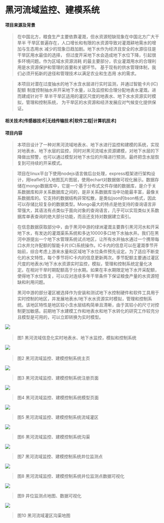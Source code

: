 # 黑河流域监控、建模系统
#### 项目来源及背景

>在中国北方，粮食生产主要依靠灌溉，但水资源短缺现象在中国北方广大干旱半
干旱区普遍存在，人口增长和有限的水资源导致对灌溉耕地需水的增加与生态用水
减少的现象日趋加剧。地下水作为经济且安全的水源往往是干旱区用水最佳的选择，
但过度开采地下水会造成地下水位下降，引起很多环境问题。作为区域水资源消耗
的最主要部分，农业灌溉用水的合理利用是水资源保护和管理的首要和关键环节。
基于现有的供水管理体制，我们必须开拓新的途径和管理技术以满足农业和生态用
水的需求。

>本项目对潜在过度抽水的地下水含水层进行实时监测，并通过智能卡片(IC)配额
制度控制抽水井开采地下水量，以及监控和合理分配地表水灌溉。进而建成针对干
旱半干旱区适用的灌区尺度的地表水、地下水水资源实时模拟，管理和控制系统，
为干旱区的水资源和经济发展应对气候变化提供保证。

#### 相关技术[传感器技术|无线传输技术|软件工程|计算机技术]

#### 项目内容
>本项目设计了一种对黑河流域地表水、地下水进行监控和建模的系统，实现对地表水、地下水层的监控，同时对黑河流域水资源建模，对地下水层的下降做出预警，也可以通过模型对地下水位的升降进行预测，最终把含水层恢复到可持续的开采模式。

>项目在linux平台下使用nodejs语言做后台处理，express框架进行架构设计，用leaflet引入地图瓦片图层，使用echart对数据做可视化展示。数据存储在mongo数据库中，它是一个基于分布式文件存储的数据库，是介于关系数据库和非关系数据库之间的，是非关系数据库当中功能最丰富，最像关系数据库的。它支持的数据结构非常松散，是类似json的bson格式，因此可以存储比较复杂的数据类型。Mongo最大的特点是他支持的查询语言非常强大，其语法有点类似于面向对象的查询语言，几乎可以实现类似关系数据库单表查询的绝大部分功能，而且还支持对数据建立索引。

>在信息数据获取部分中，由于黑河中游的绿洲灌溉主要靠引黑河河水和开采地下水，有发达的灌溉渠系系统和多达10000多口地下水抽水井。我们在黑河中游提出一个地下水管理系统试点地区，让所有水井抽水通过一个携带每口水井允许配额的智能卡片(IC)系统操作。IC卡内的信息可以在灌溉季节开始前，综合考虑上游来水量和区域地下水位条件预先设定。为了适应不断变化的水文特性，每个季节将IC卡内的信息更新两次。季节配额主要通过灌区尺度的地表水/地下水水资源实时监控，模拟，管理和控制系统定量化决定。在相对干旱时期配额高于分水期。如果在丰水期限定地下水开采配额，使得地下水位恢复，可以应对连续多年干旱条件下保证粮食产量的水资源短缺和利用问题。

>黑河中游的部分灌区被选择作为安装和测试地下水控制硬件和软件工具用于实时控制的地区，并发展地表水/地下水水资源实时模拟，管理和控制系统。该地区特性是地区较小含水层结构简单且清晰，由于其较小的尺寸对控制更加敏感。前期地下水建模工作和地表水和地下水转化的研究工作较充分且模型是可用的，可以立即转换为实时模型。

![](f:\qq.png)  
>图1  黑河流域信息化实时地表水、地下水监控，模拟和控制系统

![](f:\h2.png)  
>图2  黑河流域监控、建模控制系统主页

![](f:\h3.png)
>图3  黑河流域监控、建模控制系统注册页面

![](f:\h4.png)
>图4  黑河流域监控、建模控制系统模型页面

![](f:\h5.png)
>图5  黑河流域监控、建模控制系统流域灌区

![](f:\h6.png)
>图6  黑河流域监控、建模控制系统沟渠

![](f:\h7.png)
>图7  黑河流域监控、建模控制系统井位监测点

![](f:\h8.png)
>图8  黑河流域监控、建模控制系统井位监测点数据可视化

![](f:\h9.png)
>图9  井位监测点地图、数据可视化

![](f:\h10.png)
>图10  黑河流域灌区沟渠地图
